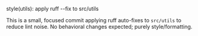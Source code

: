 style(utils): apply ruff --fix to src/utils

This is a small, focused commit applying ruff auto-fixes to `src/utils` to reduce lint noise.
No behavioral changes expected; purely style/formatting.
